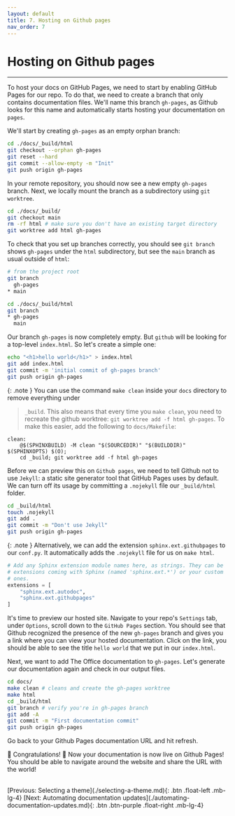 ```yaml
---
layout: default
title: 7. Hosting on Github pages
nav_order: 7
---
```


# Hosting on Github pages

---

To host your docs on GitHub Pages, we need to start by enabling GitHub Pages for our repo. To do
that, we need to create a branch that only contains documentation files. We'll name this branch
`gh-pages`, as Github looks for this name and automatically starts hosting your documentation on
`pages`.

We'll start by creating `gh-pages` as an empty orphan branch:

```sh
cd ./docs/_build/html
git checkout --orphan gh-pages
git reset --hard
git commit --allow-empty -m "Init"
git push origin gh-pages
```

In your remote repository, you should now see a new empty `gh-pages` branch. Next, we locally mount
the branch as a subdirectory using `git worktree`.

```sh
cd ./docs/_build/
git checkout main
rm -rf html # make sure you don't have an existing target directory
git worktree add html gh-pages
```

To check that you set up branches correctly, you should see `git branch` shows `gh-pages` under the
`html` subdirectory, but see the `main` branch as usual outside of `html`:

```sh
# from the project root
git branch
  gh-pages
* main

cd ./docs/_build/html
git branch
* gh-pages
  main
```

Our branch `gh-pages` is now completely empty. But `github` will be looking for a top-level
`index.html`. So let's create a simple one:

```sh
echo "<h1>hello world</h1>" > index.html
git add index.html
git commit -m 'initial commit of gh-pages branch'
git push origin gh-pages
```

{: .note }
You can use the command `make clean` inside your `docs` directory to remove everything under

> `_build`. This also means that every time you `make clean`, you need to recreate the github
> worktree: `git worktree add -f html gh-pages`. To make this easier, add the following to
> `docs/Makefile`:

```
clean:
	@$(SPHINXBUILD) -M clean "$(SOURCEDIR)" "$(BUILDDIR)" $(SPHINXOPTS) $(O);
	cd _build; git worktree add -f html gh-pages
```

Before we can preview this on `Github pages`, we need to tell Github not to use `Jekyll`: a static
site generator tool that GitHub Pages uses by default. We can turn off its usage by committing a
`.nojekyll` file our `_build/html` folder.

```sh
cd _build/html
touch .nojekyll
git add .
git commit -m "Don't use Jekyll"
git push origin gh-pages
```

{: .note }
Alternatively, we can add the extension `sphinx.ext.githubpages` to our `conf.py`. It automatically adds the `.nojekyll` file for us on `make html`.

```py
# Add any Sphinx extension module names here, as strings. They can be
# extensions coming with Sphinx (named 'sphinx.ext.*') or your custom
# ones.
extensions = [
    "sphinx.ext.autodoc",
    "sphinx.ext.githubpages"
]
```

It's time to preview our hosted site. Navigate to your repo's `Settings` tab, under `Options`,
scroll down to the `GitHub Pages` section. You should see that Github recognized the presence of
the new `gh-pages` branch and gives you a link where you can view your hosted documentation. Click
on the link, you should be able to see the title `hello world` that we put in our `index.html`.

Next, we want to add The Office documentation to `gh-pages`. Let's generate our documentation again
and check in our output files.

```sh
cd docs/
make clean # cleans and create the gh-pages worktree
make html
cd _build/html
git branch # verify you're in gh-pages branch
git add -A
git commit -m "First documentation commit"
git push origin gh-pages
```

Go back to your Github Pages documentation URL and hit refresh.

🎉 Congratulations! 🎉 Now your documentation is now live on Github Pages! You should be able to
navigate around the website and share the URL with the world!

<br />
[Previous: Selecting a theme](./selecting-a-theme.md){: .btn .float-left .mb-lg-4}
[Next: Automating documentation updates](./automating-documentation-updates.md){: .btn .btn-purple .float-right .mb-lg-4}
<br />
